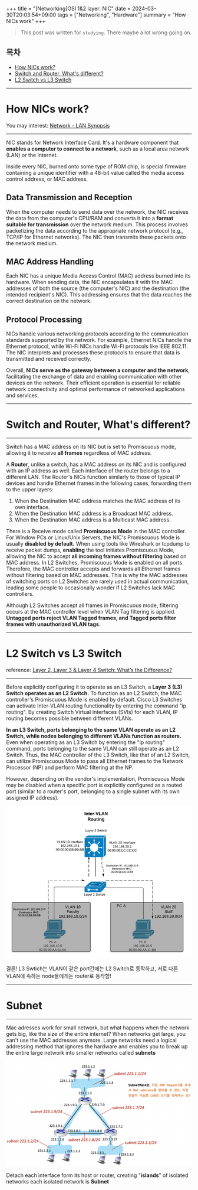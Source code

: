 +++
title = "[Networking]OSI 1&2 layer: NIC"
date = 2024-03-30T20:03:54+09:00
tags = ["Networking", "Hardware"]
summary = "How NICs work"
+++
> This post was written for `studying`. There maybe a lot wrong going on.

## 목차
* [How NICs work?](#how-nics-work)
* [Switch and Router, What's different?](#switch-and-router-whats-different)
* [L2 Switch vs L3 Switch](#l2-switch-vs-l3-switch)

---

# How NICs work?
You may interest: [Network - LAN Synopsis][link1]

---

NIC stands for Network Interface Card. It's a hardware component that **enables a computer to connect to a network**, such as a local area network (LAN) or the Internet. 

Inside every NIC, burned onto some type of ROM chip, is special firmware containing a unique identifier with a 48-bit value called the media access control address, or MAC address.

## Data Transmission and Reception
When the computer needs to send data over the network, the NIC receives the data from the computer's CPU/RAM and converts it into a **format suitable for transmission** over the network medium. This process involves packetizing the data according to the appropriate network protocol (e.g., TCP/IP for Ethernet networks). The NIC then transmits these packets onto the network medium.

## MAC Address Handling
Each NIC has a unique Media Access Control (MAC) address burned into its hardware. When sending data, the NIC encapsulates it with the MAC addresses of both the source (the computer's NIC) and the destination (the intended recipient's NIC). This addressing ensures that the data reaches the correct destination on the network.

## Protocol Processing
NICs handle various networking protocols according to the communication standards supported by the network. For example, Ethernet NICs handle the Ethernet protocol, while Wi-Fi NICs handle Wi-Fi protocols like IEEE 802.11. The NIC interprets and processes these protocols to ensure that data is transmitted and received correctly.

Overall, **NICs serve as the gateway between a computer and the network**, facilitating the exchange of data and enabling communication with other devices on the network. Their efficient operation is essential for reliable network connectivity and optimal performance of networked applications and services.

---

# Switch and Router, What's different?
---
Switch has a MAC address on its NIC but is set to Promiscuous mode, allowing it to receive **all frames** regardless of MAC address.

A **Router**, unlike a switch, has a MAC address on its NIC and is configured with an IP address as well. Each interface of the router belongs to a different LAN. The Router's NICs function similarly to those of typical IP devices and handle Ethernet frames in the following cases, forwarding them to the upper layers:

1) When the Destination MAC address matches the MAC address of its own interface.
2) When the Destination MAC address is a Broadcast MAC address.
3) When the Destination MAC address is a Multicast MAC address.

There is a Receive mode called **Promiscuous Mode** in the MAC controller. For Window PCs or Linux/Unix Servers, the NIC's Promiscuous Mode is usually **disabled by default.** When using tools like Wireshark or tcpdump to receive packet dumps, **enabling** the tool initiates Promiscuous Mode, allowing the NIC to accept **all incoming frames without filtering** based on MAC address. In L2 Switches, Promiscuous Mode is enabled on all ports. Therefore, the MAC controller accepts and forwards all Ethernet frames without filtering based on MAC addresses. This is why the MAC addresses of switching ports on L2 Switches are rarely used in actual communication, leading some people to occasionally wonder if L2 Switches lack MAC controllers.

Although L2 Switches accept all frames in Promiscuous mode, filtering occurs at the MAC controller level when VLAN Tag filtering is applied. **Untagged ports reject VLAN Tagged frames, and Tagged ports filter frames with unauthorized VLAN tags.**

---

# L2 Switch vs L3 Switch
reference: [Layer 2, Layer 3 & Layer 4 Switch: What’s the Difference?][link2]

---

Before explicitly configuring it to operate as an L3 Switch, a **Layer 3 (L3) Switch operates as an L2 Switch.** To function as an L2 Switch, the MAC controller's Promiscuous Mode is enabled by default. Cisco L3 Switches can activate Inter-VLAN routing functionality by entering the command "ip routing". By creating Switch Virtual Interfaces (SVIs) for each VLAN, IP routing becomes possible between different VLANs. 

**In an L3 Switch, ports belonging to the same VLAN operate as an L2 Switch, while nodes belonging to different VLANs function as routers.** Even when operating as an L3 Switch by entering the "ip routing" command, ports belonging to the same VLAN can still operate as an L2 Switch. Thus, the MAC controller of the L3 Switch, like that of an L2 Switch, can utilize Promiscuous Mode to pass all Ethernet frames to the Network Processor (NP) and perform MAC filtering at the NP. 

However, depending on the vendor's implementation, Promiscuous Mode may be disabled when a specific port is explicitly configured as a routed port (similar to a router's port, belonging to a single subnet with its own assigned IP address).

![switch23](/images/posts/switch23.png)

결론! L3 Swtich는 VLAN이 같은 port간에는 L2 Switch로 동작하고, 서로 다른 VLAN에 속하는 node들에게는 router로 동작함!

---

# Subnet
---

Mac adresses work for small network, but what happens when the network gets big, like the size of the entire internet? When networks get large, you can't use the MAC addresses anymore. Large networks need a logical addressing method that ignores the hardware and enables you to break up the entire large network into smaller networks called **subnets**

![switch23](/images/posts/subnet.png)

Detach each interface form its host or router, creating "**islands**" of isolated networks each isolated network is **Subnet**

[link1]:https://domicmeia.github.io/post/lan1/
[link2]:https://www.cables-solutions.com/layer-2-layer-3-layer-4-switch-whats-the-difference.html
